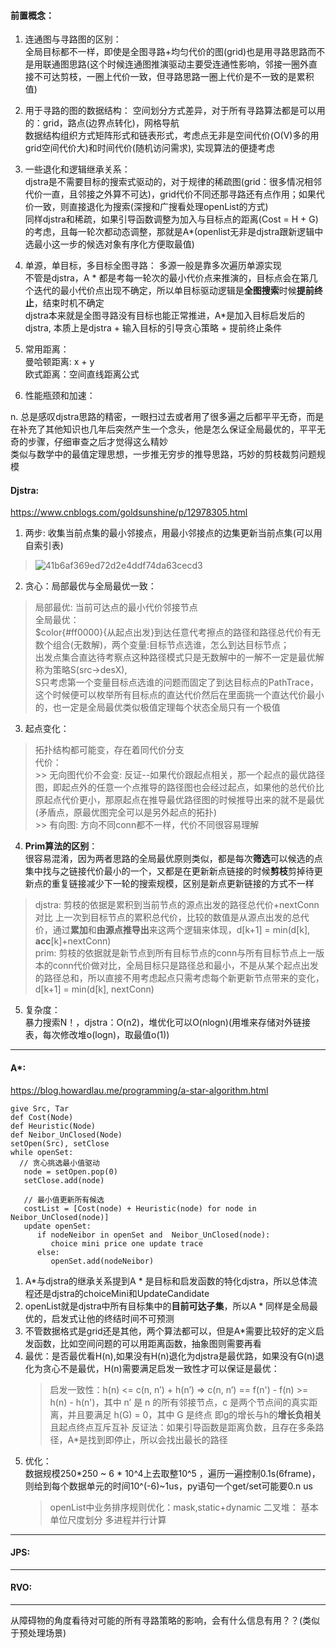 #### 前置概念：  
1. 连通图与寻路图的区别：  
   全局目标都不一样，即使是全图寻路+均匀代价的图(grid)也是用寻路思路而不是用联通图思路(这个时候连通图推演驱动主要受连通性影响，邻接一圈外直接不可达剪枝，一圈上代价一致，但寻路思路一圈上代价是不一致的是累积值)  
  
2. 用于寻路的图的数据结构：
   空间划分方式差异，对于所有寻路算法都是可以用的：grid，路点(边界点转化)，网格导航  
   数据结构组织方式矩阵形式和链表形式，考虑点无非是空间代价(O(V)多的用grid空间代价大)和时间代价(随机访问需求), 实现算法的便捷考虑  

4. 一些退化和逻辑继承关系：  
   djstra是不需要目标的搜索式驱动的，对于规律的稀疏图(grid：很多情况相邻代价一直，且邻接之外算不可达)，grid代价不同还那寻路还有点作用；如果代价一致，则直接退化为搜索(深搜和广搜看处理openList的方式)  
   同样djstra和稀疏，如果引导函数调整为加入与目标点的距离(Cost = H + G)的考虑，且每一轮次都动态调整，那就是A*(openlist无非是djstra跟新逻辑中选最小这一步的候选对象有序化方便取最值)  

5. 单源，单目标，多目标全图寻路：
   多源一般是靠多次遍历单源实现  
   不管是djstra，A * 都是考每一轮次的最小代价点来推演的，目标点会在第几个迭代的最小代价点出现不确定，所以单目标驱动逻辑是**全图搜索**时候**提前终止**，结束时机不确定   
   djstra本来就是全图寻路没有目标也能正常推进，A*是加入目标启发后的djstra, 本质上是djstra + 输入目标的引导贪心策略 + 提前终止条件  

6. 常用距离：  
   曼哈顿距离: x + y  
   欧式距离：空间直线距离公式

7. 性能瓶颈和加速：

n. 总是感叹djstra思路的精密，一眼扫过去或者用了很多遍之后都平平无奇，而是在补充了其他知识也几年后突然产生一个念头，他是怎么保证全局最优的，平平无奇的步骤，仔细审查之后才觉得这么精妙  
   类似与数学中的最值定理思想，一步推无穷步的推导思路，巧妙的剪枝裁剪问题规模
   

#### Djstra:  
https://www.cnblogs.com/goldsunshine/p/12978305.html  
1. 两步: 收集当前点集的最小邻接点，用最小邻接点的边集更新当前点集(可以用自索引表)
  > ![41b6af369ed72d2e4ddf74da63cecd3](https://github.com/user-attachments/assets/f070822a-4839-4035-bd13-093c5ae8f61d)

2. 贪心：局部最优与全局最优一致：  
  > 局部最优: 当前可达点的最小代价邻接节点  
  > 全局最优：  
  > \$color{#ff0000}{从起点出发}到达任意代考擦点的路径和路径总代价有无数个组合(无数解)，两个变量:目标节点选谁，怎么到达目标节点；   
  > 出发点集合直达待考察点这种路径模式只是无数解中的一解不一定是最优解称为策略S(src->desX),  
  > S只考虑第一个变量目标点选谁的问题而固定了到达目标点的PathTrace，这个时候便可以枚举所有目标点的直达代价然后在里面挑一个直达代价最小的，也一定是全局最优类似极值定理每个状态全局只有一个极值

3. 起点变化：  
  > 拓扑结构都可能变，存在着同代价分支  
  > 代价：  
    >> 无向图代价不会变: 反证--如果代价跟起点相关，那一个起点的最优路径图，即起点外的任意一个点推导的路径图也会经过起点，如果他的总代价比原起点代价更小，那原起点在推导最优路径图的时候推导出来的就不是最优(矛盾点，原最优图完全可以是另外起点的拓扑)  
    >> 有向图: 方向不同conn都不一样，代价不同很容易理解

4. **Prim算法的区别**：  
  很容易混淆，因为两者思路的全局最优原则类似，都是每次**筛选**可以候选的点集中找与之链接代价最小的一个，又都是在更新新点链接的时候**剪枝**剪掉待更新点的重复链接减少下一轮的搜索规模，区别是新点更新链接的方式不一样
  > djstra: 剪枝的依据是累积到当前节点的源点出发的路径总代价+nextConn 对比 上一次到目标节点的累积总代价，比较的数值是从源点出发的总代价，通过**累加**和**由源点推导出**来这两个逻辑来体现，d[k+1] = min(d[k], **acc**[k]+nextConn)  
  > prim: 剪枝的依据就是新节点到所有目标节点的conn与所有目标节点上一版本的conn代价做对比，全局目标只是路径总和最小，不是从某个起点出发的路径总和，所以直接不用考虑起点只需考虑每个新更新节点带来的变化，d[k+1] = min(d[k], nextConn)  

5. 复杂度：  
  暴力搜索N！，djstra：O(n2)，堆优化可以O(nlogn)(用堆来存储对外链接表，每次修改堆o(logn)，取最值o(1))  

----
#### A*:  
https://blog.howardlau.me/programming/a-star-algorithm.html  
```
give Src, Tar
def Cost(Node)  
def Heuristic(Node)  
def Neibor_UnClosed(Node)
setOpen(Src), setClose
while openSet:
  // 贪心挑选最小值驱动
   node = setOpen.pop(0)
   setClose.add(node)

   // 最小值更新所有候选
   costList = [Cost(node) + Heuristic(node) for node in Neibor_UnClosed(node)]
   update openSet:
      if nodeNeibor in openSet and  Neibor_UnClosed(node):
         choice mini price one update trace
      else:
         openSet.add(nodeNeibor)
```
1. A*与djstra的继承关系提到A * 是目标和启发函数的特化djstra，所以总体流程还是djstra的choiceMini和UpdateCandidate  
2. openList就是djstra中所有目标集中的**目前可达子集**，所以A * 同样是全局最优的，启发式让他的终结时间不可预测
3. 不管数据格式是grid还是其他，两个算法都可以，但是A*需要比较好的定义启发函数，比如空间问题的可以用距离函数，抽象图则需要再看
4. 最优：是否最优看H(n),如果没有H(n)退化为djstra是最优路，如果没有G(n)退化为贪心不是最优，H(n)需要满足启发一致性才可以保证是最优：
   > 启发一致性：h(n) <= c(n, n’) + h(n’) => c(n, n’) == f(n') - f(n) >= h(n) - h(n')，其中 n’ 是 n 的所有邻接节点，c 是两个节点间的真实距离，并且要满足 h(G) = 0，其中 G 是终点
   > 即g的增长与h的**增长负相关**且起点终点互斥互补
   > 反证法：如果引导函数是距离负数，且存在多条路径，A*是找到即停止，所以会找出最长的路径
5. 优化：  
   数据规模250*250 ~ 6 * 10^4上去取整10^5 ，遍历一遍控制0.1s(6frame)，则给到每个数据单元的时间10^(-6)~1us，py语句一个get/set可能要0.n us
   > openList中业务排序规则优化：mask,static+dynamic
   > 二叉堆：
   > 基本单位尺度划分
   > 多进程并行计算

----
#### JPS:  
  >  

----
#### RVO:  

----
从障碍物的角度看待对可能的所有寻路策略的影响，会有什么信息有用？？(类似于预处理场景)
